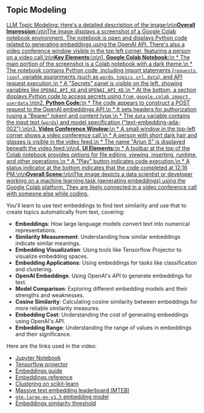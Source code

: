 ## Topic Modeling

[LLM Topic Modeling: Here\'s a detailed description of the image:\n\n**Overall Impression:**\n\nThe image displays a screenshot of a Google Colab notebook environment. The notebook is open and displays Python code related to generating embeddings using the OpenAI API. There\'s also a video conference window visible in the top left corner, featuring a person on a video call.\n\n**Key Elements:**\n\n1. **Google Colab Notebook:**\n * The main portion of the screenshot is a Colab notebook with a dark theme.\n * The notebook contains Python code, including import statements (`requests`, `json`), variable assignments (such as `words`, `topics`, `url`, `data`), and API request execution.\n * A "Secrets" panel is visible on the left, showing variables like `OPENAI_API_KE` and `OPENAI_API_KE`.\n * At the bottom, a section displays Python code to access secrets using `from google.colab import userdata`.\n\n2. **Python Code:**\n * The code appears to construct a POST request to the OpenAI embeddings API.\n * It sets headers for authorization (using a "Bearer" token) and content type.\n * The `data` variable contains the input text (`words`) and model specification ("text-embedding-ada-002").\n\n3. **Video Conference Window:**\n * A small window in the top-left corner shows a video conference call.\n * A person with short dark hair and glasses is visible in the video feed.\n * The name "Arjun S" is displayed beneath the video feed.\n\n4. **UI Elements:**\n * A toolbar at the top of the Colab notebook provides options for file editing, viewing, inserting, runtime, and other operations.\n * A "Play" button indicates code execution.\n * A status indicator at the bottom indicates that the code completed at 12:16 PM.\n\n**Overall Scene:**\n\nThe image depicts a data scientist or developer working on a machine learning task (generating embeddings) using the Google Colab platform. They are likely connected in a video conference call with someone else while coding.](https://youtu.be_eQUNhq91DlI)

You'll learn to use text embeddings to find text similarity and use that to create topics automatically from text, covering:

- **Embeddings**: How large language models convert text into numerical representations.
- **Similarity Measurement**: Understanding how similar embeddings indicate similar meanings.
- **Embedding Visualization**: Using tools like Tensorflow Projector to visualize embedding spaces.
- **Embedding Applications**: Using embeddings for tasks like classification and clustering.
- **OpenAI Embeddings**: Using OpenAI's API to generate embeddings for text.
- **Model Comparison**: Exploring different embedding models and their strengths and weaknesses.
- **Cosine Similarity**: Calculating cosine similarity between embeddings for more reliable similarity measures.
- **Embedding Cost**: Understanding the cost of generating embeddings using OpenAI's API.
- **Embedding Range**: Understanding the range of values in embeddings and their significance.

Here are the links used in the video:

- [Jupyter Notebook](https://colab.research.google.com/drive/15L075RLrwXkxa29EGT-1sNm_dqJRBTe_)
- [Tensorflow projector](https://projector.tensorflow.org/)
- [Embeddings guide](https://platform.openai.com/docs/guides/embeddings)
- [Embeddings reference](https://platform.openai.com/docs/api-reference/embeddings)
- [Clustering on scikit-learn](https://scikit-learn.org/stable/modules/clustering.html)
- [Massive text embedding leaderboard (MTEB)](https://huggingface.co/spaces/mteb/leaderboard)
- [`gte-large-en-v1.5` embedding model](https://huggingface.co/Alibaba-NLP/gte-large-en-v1.5)
- [Embeddings similarity threshold](https://www.s-anand.net/blog/embeddings-similarity-threshold/)
